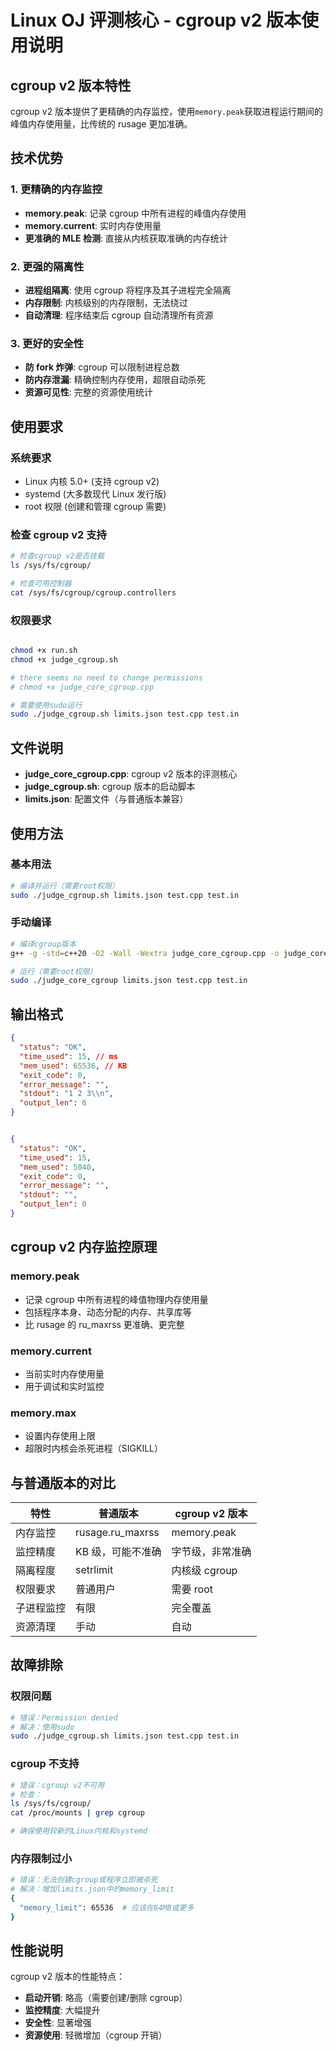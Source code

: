 # Linux OJ 评测核心 - cgroup v2 版本使用说明

## cgroup v2 版本特性

cgroup v2 版本提供了更精确的内存监控，使用`memory.peak`获取进程运行期间的峰值内存使用量，比传统的 rusage 更加准确。

## 技术优势

### 1. 更精确的内存监控

- **memory.peak**: 记录 cgroup 中所有进程的峰值内存使用
- **memory.current**: 实时内存使用量
- **更准确的 MLE 检测**: 直接从内核获取准确的内存统计

### 2. 更强的隔离性

- **进程组隔离**: 使用 cgroup 将程序及其子进程完全隔离
- **内存限制**: 内核级别的内存限制，无法绕过
- **自动清理**: 程序结束后 cgroup 自动清理所有资源

### 3. 更好的安全性

- **防 fork 炸弹**: cgroup 可以限制进程总数
- **防内存泄漏**: 精确控制内存使用，超限自动杀死
- **资源可见性**: 完整的资源使用统计

## 使用要求

### 系统要求

- Linux 内核 5.0+ (支持 cgroup v2)
- systemd (大多数现代 Linux 发行版)
- root 权限 (创建和管理 cgroup 需要)

### 检查 cgroup v2 支持

```bash
# 检查cgroup v2是否挂载
ls /sys/fs/cgroup/

# 检查可用控制器
cat /sys/fs/cgroup/cgroup.controllers
```

### 权限要求

```bash

chmod +x run.sh
chmod +x judge_cgroup.sh

# there seems no need to change permissions
# chmod +x judge_core_cgroup.cpp

# 需要使用sudo运行
sudo ./judge_cgroup.sh limits.json test.cpp test.in
```

## 文件说明

- **judge_core_cgroup.cpp**: cgroup v2 版本的评测核心
- **judge_cgroup.sh**: cgroup 版本的启动脚本
- **limits.json**: 配置文件（与普通版本兼容）

## 使用方法

### 基本用法

```bash
# 编译并运行（需要root权限）
sudo ./judge_cgroup.sh limits.json test.cpp test.in
```

### 手动编译

```bash
# 编译cgroup版本
g++ -g -std=c++20 -O2 -Wall -Wextra judge_core_cgroup.cpp -o judge_core_cgroup

# 运行（需要root权限）
sudo ./judge_core_cgroup limits.json test.cpp test.in
```

## 输出格式

```json
{
  "status": "OK",
  "time_used": 15, // ms
  "mem_used": 65536, // KB
  "exit_code": 0,
  "error_message": "",
  "stdout": "1 2 3\\n",
  "output_len": 6
}


{
  "status": "OK",
  "time_used": 15,
  "mem_used": 5040,
  "exit_code": 0,
  "error_message": "",
  "stdout": "",
  "output_len": 0
}

```

## cgroup v2 内存监控原理

### memory.peak

- 记录 cgroup 中所有进程的峰值物理内存使用量
- 包括程序本身、动态分配的内存、共享库等
- 比 rusage 的 ru_maxrss 更准确、更完整

### memory.current

- 当前实时内存使用量
- 用于调试和实时监控

### memory.max

- 设置内存使用上限
- 超限时内核会杀死进程（SIGKILL）

## 与普通版本的对比

| 特性       | 普通版本          | cgroup v2 版本   |
| ---------- | ----------------- | ---------------- |
| 内存监控   | rusage.ru_maxrss  | memory.peak      |
| 监控精度   | KB 级，可能不准确 | 字节级，非常准确 |
| 隔离程度   | setrlimit         | 内核级 cgroup    |
| 权限要求   | 普通用户          | 需要 root        |
| 子进程监控 | 有限              | 完全覆盖         |
| 资源清理   | 手动              | 自动             |

## 故障排除

### 权限问题

```bash
# 错误：Permission denied
# 解决：使用sudo
sudo ./judge_cgroup.sh limits.json test.cpp test.in
```

### cgroup 不支持

```bash
# 错误：cgroup v2不可用
# 检查：
ls /sys/fs/cgroup/
cat /proc/mounts | grep cgroup

# 确保使用较新的Linux内核和systemd
```

### 内存限制过小

```bash
# 错误：无法创建cgroup或程序立即被杀死
# 解决：增加limits.json中的memory_limit
{
  "memory_limit": 65536  # 应该在64MB或更多
}
```

## 性能说明

cgroup v2 版本的性能特点：

- **启动开销**: 略高（需要创建/删除 cgroup）
- **监控精度**: 大幅提升
- **安全性**: 显著增强
- **资源使用**: 轻微增加（cgroup 开销）
